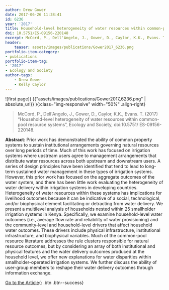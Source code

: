 ```yaml
---
author: Drew Gower
date: 2017-06-26 11:38:41
id: 6236
year: '2017'
title: Household-level heterogeneity of water resources within common-pool resource systems
doi: 10.5751/ES-09156-220148
excerpt: McCord, P., Dell'Angelo, J., Gower, D., Caylor, K.K., Evans. T. (2017) Household-level heterogeneity of water resources within common-pool resource systems, Ecology and Society, doi:10.5751/ ES-09156-220148
header:
    teaser: assets/images/publications/Gower2017_6236.png
portfolio-item-category:
- publications
portfolio-item-tag:
- '2017'
- Ecology and Society
author-tags:
    - Drew Gower
    - Kelly Caylor
---
```


![first page]( {{"assets/images/publications/Gower2017_6236.png" | absolute_url}} ){:class="img-responsive" width="50%" .align-right}


> McCord, P., Dell'Angelo, J., Gower, D., Caylor, K.K., Evans. T. (2017) “Household-level heterogeneity of water resources within common-pool resource systems”, Ecology and Society, doi:10.5751/ ES-09156-220148.


**Abstract**:  Prior work has demonstrated the ability of common property systems to sustain institutional arrangements governing natural resources over long periods of time. Much of this work has focused on irrigation systems where upstream users agree to management arrangements that distribute water resources across both upstream and downstream users. A series of design principles have been identified that tend to lead to long-term sustained water management in these types of irrigation systems. However, this prior work has focused on the aggregate outcomes of the water system, and there has been little work evaluating the heterogeneity of water delivery within irrigation systems in developing countries. Heterogeneity of water resources within these systems has implications for livelihood outcomes because it can be indicative of a social, technological, and/or biophysical element facilitating or detracting from water delivery. We present a multilevel analysis of households nested within 25 smallholder irrigation systems in Kenya. Specifically, we examine household-level water outcomes (i.e., average flow rate and reliability of water provisioning) and the community-level and household-level drivers that affect household water outcomes. These drivers include physical infrastructure, institutional infrastructure, and biophysical variables. Much of the common-pool resource literature addresses the rule clusters responsible for natural resource outcomes, but by considering an array of both institutional and physical features and the water delivery outcomes produced at the household level, we offer new explanations for water disparities within smallholder-operated irrigation systems. We further discuss the ability of user-group members to reshape their water delivery outcomes through information exchange.


[Go to the Article](https://www.ecologyandsociety.org/vol22/iss1/art48/){: .btn .btn--success}